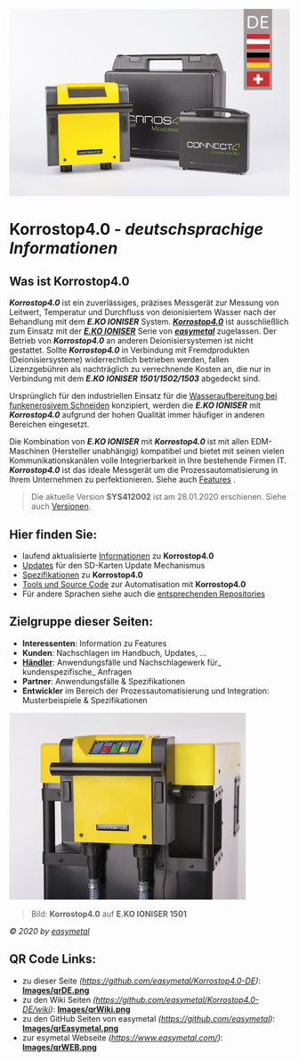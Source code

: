 ![Bild](Images/Korrostop4.0de.jpg)

# **Korrostop4.0** - _deutschsprachige Informationen_

## Was ist **Korrostop4.0**

_**Korrostop4.0**_ ist ein zuverlässiges, präzises Messgerät zur Messung von Leitwert, Temperatur und Durchfluss von deionisiertem Wasser nach der Behandlung mit dem _**E.KO IONISER**_ System. [_**Korrostop4.0**_](https://www.easymetal.com/produkte/korrostop-40/korrostop-40.html) ist ausschließlich zum Einsatz mit der [_**E.KO IONISER**_](https://www.easymetal.com/produkte/eko-ioniser/anwendungsbereiche.html) Serie von [_**easymetal**_](https://www.easymetal.com/) zugelassen. Der Betrieb von _**Korrostop4.0**_ an anderen Deionisiersystemen ist nicht gestattet. Sollte _**Korrostop4.0**_ in Verbindung mit Fremdprodukten (Deionisiersysteme) widerrechtlich betrieben werden, fallen Lizenzgebühren als nachträglich zu verrechnende Kosten an, die nur in Verbindung mit dem _**E.KO IONISER 1501/1502/1503**_ abgedeckt sind.

Ursprünglich für den industriellen Einsatz für die [Wasseraufbereitung bei funkenerosivem Schneiden](https://www.easymetal.com/branchenloesungen/edm/prozesswasser-erodiermaschine-optimale-wasserqualitaet.html) konzipiert, werden die _**E.KO IONISER**_ mit _**Korrostop4.0**_ aufgrund der hohen Qualität immer häufiger in anderen Bereichen eingesetzt.

Die Kombination von _**E.KO IONISER**_ mit _**Korrostop4.0**_ ist mit allen EDM-Maschinen (Hersteller unabhängig) kompatibel und bietet mit seinen vielen Kommunikationskanälen volle Integrierbarkeit in Ihre bestehende Firmen IT. _**Korrostop4.0**_ ist das ideale Messgerät um die Prozessautomatisierung in Ihrem Unternehmen zu perfektionieren. Siehe auch [Features](Alle-Features) .

> Die aktuelle Version **SYS412002** ist am 28.01.2020 erschienen. Siehe auch [Versionen](../../wiki/Versionen).

## Hier finden Sie:
* laufend aktualisierte [Informationen](../../wiki) zu **Korrostop4.0**
* [Updates](Updates) für den SD-Karten Update Mechanismus
* [Spezifikationen](../../wiki) zu **Korrostop4.0**
* [Tools und Source Code](IntegrationSamples) zur Automatisation mit **Korrostop4.0**
* Für andere Sprachen siehe auch die [entsprechenden Repositories](https://github.com/easymetal?tab=repositories)

## Zielgruppe dieser Seiten:
* **Interessenten**: Information zu Features
* **Kunden**: Nachschlagen im Handbuch, Updates, ...
* **[Händler](https://www.easymetal.com/wasseraufbereitung-haendlersuche.html)**: Anwendungsfälle und Nachschlagewerk für_ kundenspezifische_ Anfragen
* **Partner**: Anwendungsfälle & Spezifikationen
* **Entwickler** im Bereich der Prozessautomatisierung und Integration: Musterbeispiele & Spezifikationen

![Bild](Images/K4-head1.jpg)
> Bild: **Korrostop4.0** auf **E.KO IONISER 1501** 

_© 2020 by [easymetal](https://www.easymetal.com/)_

## QR Code Links:
* zu dieser Seite _(https://github.com/easymetal/Korrostop4.0-DE)_: **[Images/qrDE.png](Images/qrDE.png)**
* zu den Wiki Seiten _(https://github.com/easymetal/Korrostop4.0-DE/wiki)_: **[Images/qrWiki.png](Images/qrWiki.png)**
* zu den GitHub Seiten von easymetal _(https://github.com/easymetal)_: **[Images/qrEasymetal.png](Images/qrEasymetal.png)**
* zur esymetal Webseite _(https://www.easymetal.com/)_: **[Images/qrWEB.png](Images/qrWEB.png)**
